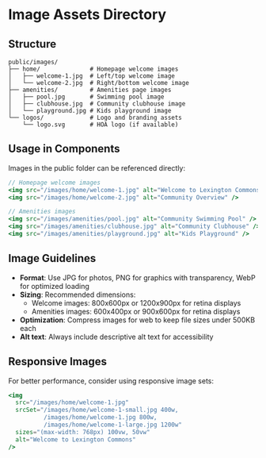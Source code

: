 # Image Assets Directory

## Structure

```
public/images/
├── home/              # Homepage welcome images
│   ├── welcome-1.jpg  # Left/top welcome image
│   └── welcome-2.jpg  # Right/bottom welcome image
├── amenities/         # Amenities page images
│   ├── pool.jpg       # Swimming pool image
│   ├── clubhouse.jpg  # Community clubhouse image
│   └── playground.jpg # Kids playground image
└── logos/             # Logo and branding assets
    └── logo.svg       # HOA logo (if available)
```

## Usage in Components

Images in the public folder can be referenced directly:

```jsx
// Homepage welcome images
<img src="/images/home/welcome-1.jpg" alt="Welcome to Lexington Commons" />
<img src="/images/home/welcome-2.jpg" alt="Community Overview" />

// Amenities images  
<img src="/images/amenities/pool.jpg" alt="Community Swimming Pool" />
<img src="/images/amenities/clubhouse.jpg" alt="Community Clubhouse" />
<img src="/images/amenities/playground.jpg" alt="Kids Playground" />
```

## Image Guidelines

- **Format**: Use JPG for photos, PNG for graphics with transparency, WebP for optimized loading
- **Sizing**: Recommended dimensions:
  - Welcome images: 800x600px or 1200x900px for retina displays
  - Amenities images: 600x400px or 900x600px for retina displays
- **Optimization**: Compress images for web to keep file sizes under 500KB each
- **Alt text**: Always include descriptive alt text for accessibility

## Responsive Images

For better performance, consider using responsive image sets:

```jsx
<img 
  src="/images/home/welcome-1.jpg"
  srcSet="/images/home/welcome-1-small.jpg 400w, 
          /images/home/welcome-1.jpg 800w,
          /images/home/welcome-1-large.jpg 1200w"
  sizes="(max-width: 768px) 100vw, 50vw"
  alt="Welcome to Lexington Commons"
/>
```
